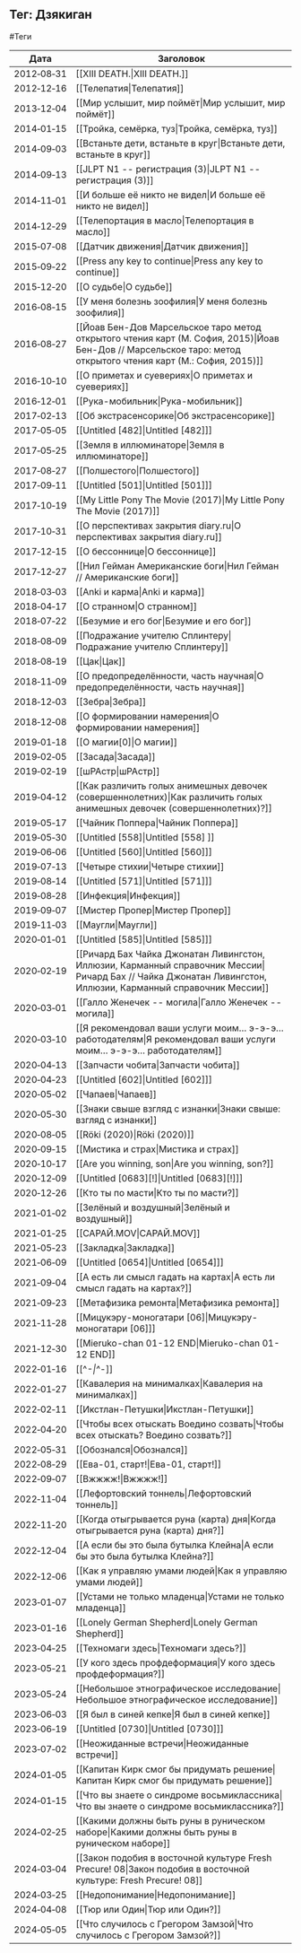 ## Тег: Дзякиган
#Теги

| Дата | Заголовок |
| --- | --- |
| 2012&#8209;08&#8209;31 | [[XIII DEATH.\|XIII DEATH.]] |
| 2012&#8209;12&#8209;16 | [[Телепатия\|Телепатия]] |
| 2013&#8209;12&#8209;04 | [[Мир услышит, мир поймёт\|Мир услышит, мир поймёт]] |
| 2014&#8209;01&#8209;15 | [[Тройка, семёрка, туз\|Тройка, семёрка, туз]] |
| 2014&#8209;09&#8209;03 | [[Встаньте дети, встаньте в круг\|Встаньте дети, встаньте в круг]] |
| 2014&#8209;09&#8209;13 | [[JLPT N1 -- регистрация (3)\|JLPT N1 -- регистрация (3)]] |
| 2014&#8209;11&#8209;01 | [[И больше её никто не видел\|И больше её никто не видел]] |
| 2014&#8209;12&#8209;29 | [[Телепортация в масло\|Телепортация в масло]] |
| 2015&#8209;07&#8209;08 | [[Датчик движения\|Датчик движения]] |
| 2015&#8209;09&#8209;22 | [[Press any key to continue\|Press any key to continue]] |
| 2015&#8209;12&#8209;20 | [[О судьбе\|О судьбе]] |
| 2016&#8209;08&#8209;15 | [[У меня болезнь зоофилия\|У меня болезнь зоофилия]] |
| 2016&#8209;08&#8209;27 | [[Йоав Бен-Дов  Марсельское таро метод открытого чтения карт (М. София, 2015)\|Йоав Бен-Дов // Марсельское таро: метод открытого чтения карт (М.: София, 2015)]] |
| 2016&#8209;10&#8209;10 | [[О приметах и суевериях\|О приметах и суевериях]] |
| 2016&#8209;12&#8209;01 | [[Рука-мобильник\|Рука-мобильник]] |
| 2017&#8209;02&#8209;13 | [[Об экстрасенсорике\|Об экстрасенсорике]] |
| 2017&#8209;05&#8209;05 | [[Untitled [482]\|Untitled [482]]] |
| 2017&#8209;05&#8209;25 | [[Земля в иллюминаторе\|Земля в иллюминаторе]] |
| 2017&#8209;08&#8209;27 | [[Полшестого\|Полшестого]] |
| 2017&#8209;09&#8209;11 | [[Untitled [501]\|Untitled [501]]] |
| 2017&#8209;10&#8209;19 | [[My Little Pony The Movie (2017)\|My Little Pony The Movie (2017)]] |
| 2017&#8209;10&#8209;31 | [[О перспективах закрытия diary.ru\|О перспективах закрытия diary.ru]] |
| 2017&#8209;12&#8209;15 | [[О бессоннице\|О бессоннице]] |
| 2017&#8209;12&#8209;27 | [[Нил Гейман  Американские боги\|Нил Гейман // Американские боги]] |
| 2018&#8209;03&#8209;03 | [[Anki и карма\|Anki и карма]] |
| 2018&#8209;04&#8209;17 | [[О странном\|О странном]] |
| 2018&#8209;07&#8209;22 | [[Безумие и его бог\|Безумие и его бог]] |
| 2018&#8209;08&#8209;09 | [[Подражание учителю Сплинтеру\|Подражание учителю Сплинтеру]] |
| 2018&#8209;08&#8209;19 | [[Цак\|Цак]] |
| 2018&#8209;11&#8209;09 | [[О предопределённости, часть научная\|О предопределённости, часть научная]] |
| 2018&#8209;12&#8209;03 | [[Зебра\|Зебра]] |
| 2018&#8209;12&#8209;08 | [[О формировании намерения\|О формировании намерения]] |
| 2019&#8209;01&#8209;18 | [[О магии[0]\|О магии]] |
| 2019&#8209;02&#8209;05 | [[Засада\|Засада]] |
| 2019&#8209;02&#8209;19 | [[шРАстр\|шРАстр]] |
| 2019&#8209;04&#8209;12 | [[Как различить голых анимешных девочек (совершеннолетних)\|Как различить голых анимешных девочек (совершеннолетних)?]] |
| 2019&#8209;05&#8209;17 | [[Чайник Поппера\|Чайник Поппера]] |
| 2019&#8209;05&#8209;30 | [[Untitled [558]\|Untitled [558] ]] |
| 2019&#8209;06&#8209;06 | [[Untitled [560]\|Untitled [560]]] |
| 2019&#8209;07&#8209;13 | [[Четыре стихии\|Четыре стихии]] |
| 2019&#8209;08&#8209;14 | [[Untitled [571]\|Untitled [571]]] |
| 2019&#8209;08&#8209;28 | [[Инфекция\|Инфекция]] |
| 2019&#8209;09&#8209;07 | [[Мистер Пропер\|Мистер Пропер]] |
| 2019&#8209;11&#8209;03 | [[Маугли\|Маугли]] |
| 2020&#8209;01&#8209;01 | [[Untitled [585]\|Untitled [585]]] |
| 2020&#8209;02&#8209;19 | [[Ричард Бах  Чайка Джонатан Ливингстон, Иллюзии, Карманный справочник Мессии\|Ричард Бах // Чайка Джонатан Ливингстон, Иллюзии, Карманный справочник Мессии]] |
| 2020&#8209;03&#8209;01 | [[Галло Женечек -- могила\|Галло Женечек -- могила]] |
| 2020&#8209;03&#8209;10 | [[Я рекомендовал ваши услуги моим… э-э-э… работодателям\|Я рекомендовал ваши услуги моим… э-э-э… работодателям]] |
| 2020&#8209;04&#8209;13 | [[Запчасти чобита\|Запчасти чобита]] |
| 2020&#8209;04&#8209;23 | [[Untitled [602]\|Untitled [602]]] |
| 2020&#8209;05&#8209;02 | [[Чапаев\|Чапаев]] |
| 2020&#8209;05&#8209;30 | [[Знаки свыше взгляд с изнанки\|Знаки свыше: взгляд с изнанки]] |
| 2020&#8209;08&#8209;05 | [[Röki (2020)\|Röki (2020)]] |
| 2020&#8209;09&#8209;15 | [[Мистика и страх\|Мистика и страх]] |
| 2020&#8209;10&#8209;17 | [[Are you winning, son\|Are you winning, son?]] |
| 2020&#8209;12&#8209;09 | [[Untitled [0683][!]\|Untitled [0683][!]]] |
| 2020&#8209;12&#8209;26 | [[Кто ты по масти\|Кто ты по масти?]] |
| 2021&#8209;01&#8209;02 | [[Зелёный и воздушный\|Зелёный и воздушный]] |
| 2021&#8209;01&#8209;25 | [[САРАЙ.MOV\|САРАЙ.MOV]] |
| 2021&#8209;05&#8209;23 | [[Закладка\|Закладка]] |
| 2021&#8209;06&#8209;09 | [[Untitled [0654]\|Untitled [0654]]] |
| 2021&#8209;09&#8209;04 | [[А есть ли смысл гадать на картах\|А есть ли смысл гадать на картах?]] |
| 2021&#8209;09&#8209;23 | [[Метафизика ремонта\|Метафизика ремонта]] |
| 2021&#8209;11&#8209;28 | [[Мицукэру-моногатари [06]\|Мицукэру-моногатари [06]]] |
| 2021&#8209;12&#8209;30 | [[Mieruko-chan 01-12 END\|Mieruko-chan 01-12 END]] |
| 2022&#8209;01&#8209;16 | [[^_-\|^_-]] |
| 2022&#8209;01&#8209;27 | [[Кавалерия на минималках\|Кавалерия на минималках]] |
| 2022&#8209;02&#8209;11 | [[Икстлан-Петушки\|Икстлан-Петушки]] |
| 2022&#8209;04&#8209;20 | [[Чтобы всех отыскать Воедино созвать\|Чтобы всех отыскать? Воедино созвать?]] |
| 2022&#8209;05&#8209;31 | [[Обознался\|Обознался]] |
| 2022&#8209;08&#8209;29 | [[Ева-01, старт!\|Ева-01, старт!]] |
| 2022&#8209;09&#8209;07 | [[Вжжжж!\|Вжжжж!]] |
| 2022&#8209;11&#8209;04 | [[Лефортовский тоннель\|Лефортовский тоннель]] |
| 2022&#8209;11&#8209;20 | [[Когда отыгрывается руна (карта) дня\|Когда отыгрывается руна (карта) дня?]] |
| 2022&#8209;12&#8209;04 | [[А если бы это была бутылка Клейна\|А если бы это была бутылка Клейна?]] |
| 2022&#8209;12&#8209;06 | [[Как я управляю умами людей\|Как я управляю умами людей]] |
| 2023&#8209;01&#8209;07 | [[Устами не только младенца\|Устами не только младенца]] |
| 2023&#8209;01&#8209;16 | [[Lonely German Shepherd\|Lonely German Shepherd]] |
| 2023&#8209;04&#8209;25 | [[Техномаги здесь\|Техномаги здесь?]] |
| 2023&#8209;05&#8209;21 | [[У кого здесь профдеформация\|У кого здесь профдеформация?]] |
| 2023&#8209;05&#8209;24 | [[Небольшое этнографическое исследование\|Небольшое этнографическое исследование]] |
| 2023&#8209;06&#8209;03 | [[Я был в синей кепке\|Я был в синей кепке]] |
| 2023&#8209;06&#8209;19 | [[Untitled [0730]\|Untitled [0730]]] |
| 2023&#8209;07&#8209;02 | [[Неожиданные встречи\|Неожиданные встречи]] |
| 2024&#8209;01&#8209;05 | [[Капитан Кирк смог бы придумать решение\|Капитан Кирк смог бы придумать решение]] |
| 2024&#8209;01&#8209;15 | [[Что вы знаете о синдроме восьмиклассника\|Что вы знаете о синдроме восьмиклассника?]] |
| 2024&#8209;02&#8209;25 | [[Какими должны быть руны в руническом наборе\|Какими должны быть руны в руническом наборе]] |
| 2024&#8209;03&#8209;04 | [[Закон подобия в восточной культуре Fresh Precure! 08\|Закон подобия в восточной культуре: Fresh Precure! 08]] |
| 2024&#8209;03&#8209;25 | [[Недопонимание\|Недопонимание]] |
| 2024&#8209;04&#8209;08 | [[Тюр или Один\|Тюр или Один?]] |
| 2024&#8209;05&#8209;05 | [[Что случилось с Грегором Замзой\|Что случилось с Грегором Замзой?]] |
